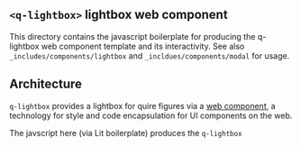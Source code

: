 ## `<q-lightbox>` lightbox web component

This directory contains the javascript boilerplate for producing the q-lightbox web component template and its interactivity. See also `_includes/components/lightbox` and `_incldues/components/modal` for usage.

## Architecture

`q-lightbox` provides a lightbox for quire figures via a [web component](), a technology for style and code encapsulation for UI components on the web.

The javscript here (via Lit boilerplate) produces the `q-lightbox` <template> and the lifecycle methods for managing data in the component when it first loads. 

### Markup

HTML markup for q-lightbox is generated in the `render()` function below, it has a few web component `slot` elements to ease compositing its contents. All are required for the lightbox to work:
- `slot="data"` should be a `<script>` tag containing the figures data. It is loaded on component startup.
- `slot="ui"` should be a `<div>` containing the lightbox UI
- `slot="slides"` contains slides that are dynamically generated after data load (or could be provided in markup as well).
- `slot="styles"` should contain a `<style>` tag with the styles for this lightbox.

### Styling

Styles for web components are strongly encapsulated, so inner elements (eg, the element expected to return from a selector like `q-lightbox > div`) are only responsive to the web component's stylesheet.

*Note this is also true from a javascript perspective!* That is, `document.querySelector('q-lightbox').querySelector('div')` would be the only correct way to query a `div` within a `q-lightbox` web component. 

The effect of this is that q-lightbox needs to contain the styles for all its inner componentry, and must contain them as CSS. 

#### Some trickery
Because only 11ty has build-time access to the sass stylesheets, `_includes/components/lightbox/styles.js` compiles the lightbox stylesheet at build time and inserts it into the component, where it loaded on component startup because WC styles must either be provided in the template or dynamically and Lit is entirely in runtime/browserspace.

### Interactivity
To display a child element of the slot as a slide, provide it with a `data-lightbox-slide` attribute set to anything and a `data-lightbox-slide-id`
set to a unique string (in our case, the figure id). **Note:** the value of `data-lightbox-slide-id` only needs to be unique among other slot children with `data-lightbox-slide` set

This lightbox provides access to controls with the following data attributes:
- `data-lightbox-fullscreen` triggers fullscreen on click and indicates status
- `data-lightbox-next` triggers rendering of next slide on click
- `data-lightbox-previous` triggers rendering of previous slide on click

It dynamically updates the content of elements with these data attributes:
- `data-lightbox-counter-current` displays the current slide index
- `data-lightbox-counter-total` displays total number of slides
